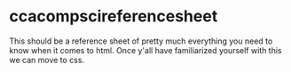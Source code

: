 # ccacompscireferencesheet

This should be a reference sheet of pretty much everything you need to know when it comes to html.
Once y'all have familiarized yourself with this we can move to css.
